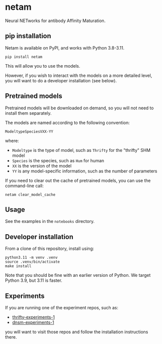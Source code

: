 # netam

Neural NETworks for antibody Affinity Maturation.

## pip installation

Netam is available on PyPI, and works with Python 3.8-3.11.

```
pip install netam
```

This will allow you to use the models.

However, if you wish to interact with the models on a more detailed level, you will want to do a developer installation (see below).


## Pretrained models

Pretrained models will be downloaded on demand, so you will not need to install them separately.

The models are named according to the following convention:

    ModeltypeSpeciesVXX-YY

where:

* `Modeltype` is the type of model, such as `Thrifty` for the "thrifty" SHM model
* `Species` is the species, such as `Hum` for human
* `XX` is the version of the model
* `YY` is any model-specific information, such as the number of parameters

If you need to clear out the cache of pretrained models, you can use the command-line call:

    netam clear_model_cache


## Usage

See the examples in the `notebooks` directory.


## Developer installation

From a clone of this repository, install using:

    python3.11 -m venv .venv
    source .venv/bin/activate
    make install

Note that you should be fine with an earlier version of Python.
We target Python 3.9, but 3.11 is faster.


## Experiments

If you are running one of the experiment repos, such as:

* [thrifty-experiments-1](https://github.com/matsengrp/thrifty-experiments-1/)
* [dnsm-experiments-1](https://github.com/matsengrp/dnsm-experiments-1/)

you will want to visit those repos and follow the installation instructions there.

